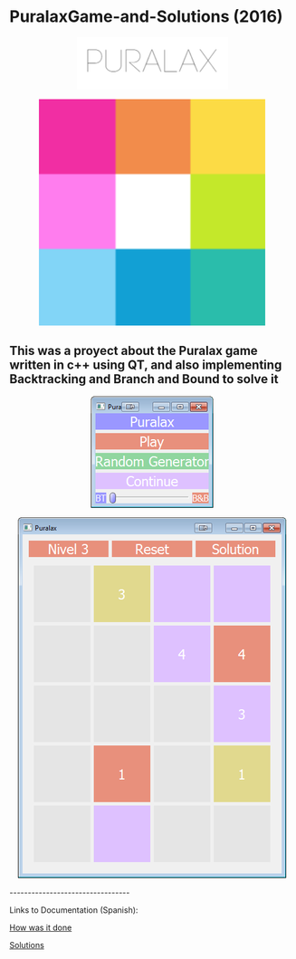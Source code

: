 # PuralaxGame-and-Solutions (2016)

<p align="center">
  <img src="Images/puralax9.png" />
</p>

<p align="center">
  <img width="400" height="400" src="Images/puralax8.png" />
</p>

This was a proyect about the Puralax game written in c++ using QT, and also implementing Backtracking and Branch and Bound to solve it
-----------------------------------
<p align="center">
  <img src="Images/Puralax_inic.png" />
</p>

<p align="center">
  <img src="Images/Puralax_board.png" />
</p>
---------------------------------

Links to Documentation (Spanish):

[How was it done](https://docs.google.com/document/d/1CUday_n9lpD1SHfb34m1TZb7-2fse8b4d0b_4Zj27VQ/edit?usp=sharing)

[Solutions](https://docs.google.com/document/d/1ddmZcQ14kEJiht3qSLA6j_DrJiPz9vPd4_3CIwfUXsc/edit?usp=sharing)
